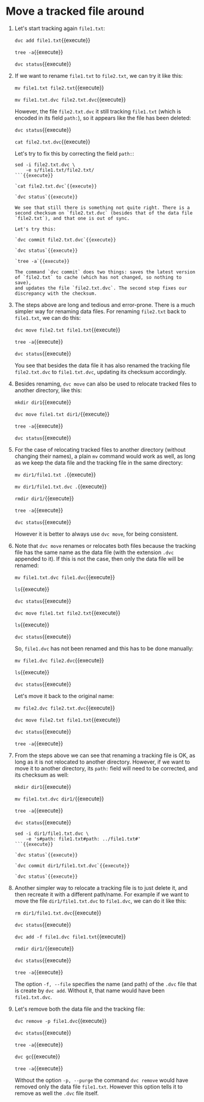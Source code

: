 # Move a tracked file around

1. Let's start tracking again `file1.txt`:

   `dvc add file1.txt`{{execute}}
   
   `tree -a`{{execute}}

   `dvc status`{{execute}}
   
2. If we want to rename `file1.txt` to `file2.txt`, we can try it like
   this:
   
   `mv file1.txt file2.txt`{{execute}}
   
   `mv file1.txt.dvc file2.txt.dvc`{{execute}}
   
   However, the file `file2.txt.dvc` it still tracking `file1.txt`
   (which is encoded in its field `path:`), so it appears like the
   file has been deleted:

   `dvc status`{{execute}}
   
   `cat file2.txt.dvc`{{execute}}
   
   Let's try to fix this by correcting the field `path:`:
   
   ```
   sed -i file2.txt.dvc \
       -e s/file1.txt/file2.txt/
   ```{{execute}}
       
   `cat file2.txt.dvc`{{execute}}
   
   `dvc status`{{execute}}
   
   We see that still there is something not quite right. There is a
   second checksum on `file2.txt.dvc` (besides that of the data file
   `file2.txt`), and that one is out of sync.
   
   Let's try this:
   
   `dvc commit file2.txt.dvc`{{execute}}
   
   `dvc status`{{execute}}
   
   `tree -a`{{execute}}
   
   The command `dvc commit` does two things: saves the latest version
   of `file2.txt` to cache (which has not changed, so nothing to save),
   and updates the file `file2.txt.dvc`. The second step fixes our
   discrepancy with the checksum.

3. The steps above are long and tedious and error-prone. There is a
   much simpler way for renaming data files. For renaming `file2.txt`
   back to `file1.txt`, we can do this:
   
   `dvc move file2.txt file1.txt`{{execute}}
   
   `tree -a`{{execute}}
   
   `dvc status`{{execute}}
   
   You see that besides the data file it has also renamed the tracking
   file `file2.txt.dvc` to `file1.txt.dvc`, updating its checksum
   accordingly.

4. Besides renaming, `dvc move` can also be used to relocate tracked
   files to another directory, like this:
   
   `mkdir dir1`{{execute}}
   
   `dvc move file1.txt dir1/`{{execute}}
   
   `tree -a`{{execute}}
   
   `dvc status`{{execute}}
   
5. For the case of relocating tracked files to another directory
   (without changing their names), a plain `mv` command would work as
   well, as long as we keep the data file and the tracking file in the
   same directory:
   
   `mv dir1/file1.txt .`{{execute}}
   
   `mv dir1/file1.txt.dvc .`{{execute}}
   
   `rmdir dir1/`{{execute}}
   
   `tree -a`{{execute}}
   
   `dvc status`{{execute}}
   
   However it is better to always use `dvc move`, for being
   consistent.
   
6. Note that `dvc move` renames or relocates both files because the
   tracking file has the same name as the data file (with the
   extension `.dvc` appended to it). If this is not the case, then
   only the data file will be renamed:

   `mv file1.txt.dvc file1.dvc`{{execute}}
   
   `ls`{{execute}}
   
   `dvc status`{{execute}}
   
   `dvc move file1.txt file2.txt`{{execute}}
   
   `ls`{{execute}}
   
   `dvc status`{{execute}}
   
   So, `file1.dvc` has not been renamed and this has to be done
   manually:
   
   `mv file1.dvc file2.dvc`{{execute}}
   
   `ls`{{execute}}
   
   `dvc status`{{execute}}

   Let's move it back to the original name:
   
   `mv file2.dvc file2.txt.dvc`{{execute}}
   
   `dvc move file2.txt file1.txt`{{execute}}
   
   `dvc status`{{execute}}
   
   `tree -a`{{execute}}

7. From the steps above we can see that renaming a tracking file is
   OK, as long as it is not relocated to another directory. However,
   if we want to move it to another directory, its `path:` field will
   need to be corrected, and its checksum as well:
   
   `mkdir dir1`{{execute}}
   
   `mv file1.txt.dvc dir1/`{{execute}}
   
   `tree -a`{{execute}}
   
   `dvc status`{{execute}}
   
   ```
   sed -i dir1/file1.txt.dvc \
       -e 's#path: file1.txt#path: ../file1.txt#'
   ```{{execute}}
   
   `dvc status`{{execute}}
   
   `dvc commit dir1/file1.txt.dvc`{{execute}}
   
   `dvc status`{{execute}}
   
8. Another simpler way to relocate a tracking file is to just delete
   it, and then recreate it with a different path/name. For example if
   we want to move the file `dir1/file1.txt.dvc` to `file1.dvc`, we
   can do it like this:
   
   `rm dir1/file1.txt.dvc`{{execute}}
   
   `dvc status`{{execute}}
   
   `dvc add -f file1.dvc file1.txt`{{execute}}
   
   `rmdir dir1/`{{execute}}
   
   `dvc status`{{execute}}
   
   `tree -a`{{execute}}
   
   The option `-f, --file` specifies the name (and path) of the
   `.dvc` file that is create by `dvc add`. Without it, that name
   would have been `file1.txt.dvc`.
   
8. Let's remove both the data file and the tracking file:

   `dvc remove -p file1.dvc`{{execute}}
   
   `dvc status`{{execute}}
   
   `tree -a`{{execute}}
   
   `dvc gc`{{execute}}
   
   `tree -a`{{execute}}
   
   Without the option `-p, --purge` the command `dvc remove` would
   have removed only the data file `file1.txt`. However this option
   tells it to remove as well the `.dvc` file itself.

